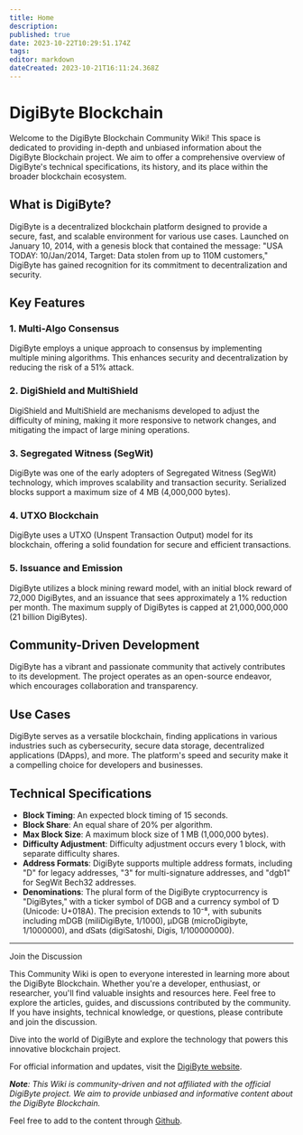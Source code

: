 ```yaml
---
title: Home
description: 
published: true
date: 2023-10-22T10:29:51.174Z
tags: 
editor: markdown
dateCreated: 2023-10-21T16:11:24.368Z
---
```


# DigiByte Blockchain

Welcome to the DigiByte Blockchain Community Wiki! This space is dedicated to providing in-depth and unbiased information about the DigiByte Blockchain project. We aim to offer a comprehensive overview of DigiByte's technical specifications, its history, and its place within the broader blockchain ecosystem.

## What is DigiByte?

DigiByte is a decentralized blockchain platform designed to provide a secure, fast, and scalable environment for various use cases. Launched on January 10, 2014, with a genesis block that contained the message: "USA TODAY: 10/Jan/2014, Target: Data stolen from up to 110M customers," DigiByte has gained recognition for its commitment to decentralization and security.

## Key Features

### 1. Multi-Algo Consensus

DigiByte employs a unique approach to consensus by implementing multiple mining algorithms. This enhances security and decentralization by reducing the risk of a 51% attack.

### 2. DigiShield and MultiShield

DigiShield and MultiShield are mechanisms developed to adjust the difficulty of mining, making it more responsive to network changes, and mitigating the impact of large mining operations.

### 3. Segregated Witness (SegWit)

DigiByte was one of the early adopters of Segregated Witness (SegWit) technology, which improves scalability and transaction security. Serialized blocks support a maximum size of 4 MB (4,000,000 bytes).

### 4. UTXO Blockchain

DigiByte uses a UTXO (Unspent Transaction Output) model for its blockchain, offering a solid foundation for secure and efficient transactions.

### 5. Issuance and Emission

DigiByte utilizes a block mining reward model, with an initial block reward of 72,000 DigiBytes, and an issuance that sees approximately a 1% reduction per month. The maximum supply of DigiBytes is capped at 21,000,000,000 (21 billion DigiBytes).

## Community-Driven Development

DigiByte has a vibrant and passionate community that actively contributes to its development. The project operates as an open-source endeavor, which encourages collaboration and transparency.

## Use Cases

DigiByte serves as a versatile blockchain, finding applications in various industries such as cybersecurity, secure data storage, decentralized applications (DApps), and more. The platform's speed and security make it a compelling choice for developers and businesses.

## Technical Specifications

- **Block Timing**: An expected block timing of 15 seconds.
- **Block Share**: An equal share of 20% per algorithm.
- **Max Block Size**: A maximum block size of 1 MB (1,000,000 bytes).
- **Difficulty Adjustment**: Difficulty adjustment occurs every 1 block, with separate difficulty shares.
- **Address Formats**: DigiByte supports multiple address formats, including "D" for legacy addresses, "3" for multi-signature addresses, and "dgb1" for SegWit Bech32 addresses.
- **Denominations**: The plural form of the DigiByte cryptocurrency is "DigiBytes," with a ticker symbol of DGB and a currency symbol of Ɗ (Unicode: U+018A). The precision extends to 10⁻⁸, with subunits including mDGB (miliDigiByte, 1/1000), µDGB (microDigibyte, 1/1000000), and ɗSats (digiSatoshi, Digis, 1/100000000).

---

Join the Discussion

This Community Wiki is open to everyone interested in learning more about the DigiByte Blockchain. Whether you're a developer, enthusiast, or researcher, you'll find valuable insights and resources here. Feel free to explore the articles, guides, and discussions contributed by the community. If you have insights, technical knowledge, or questions, please contribute and join the discussion.

Dive into the world of DigiByte and explore the technology that powers this innovative blockchain project.

For official information and updates, visit the [DigiByte website](https://www.digibyte.org/).

_**Note**: This Wiki is community-driven and not affiliated with the official DigiByte project. We aim to provide unbiased and informative content about the DigiByte Blockchain._

Feel free to add to the content through [Github](https://github.com/DigiByte-Core/digibyte/wiki/).